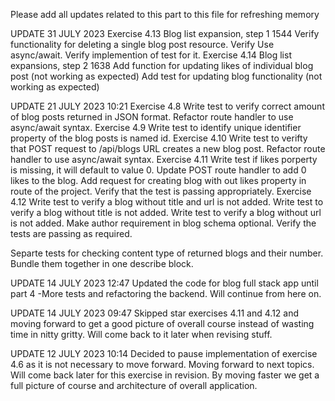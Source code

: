 Please add all updates related to this part to this file for refreshing memory

UPDATE 31 JULY 2023
Exercise 4.13 Blog list expansion, step 1 1544
Verify functionality for deleting a single blog post resource.
Verify Use async/await.
Verify implemention of test for it.
Exercise 4.14 Blog list expansions, step 2 1638
Add function for updating likes of individual blog post (not working as expected)
Add test for updating blog functionality (not working as expected)


UPDATE 21 JULY 2023 10:21
Exercise 4.8 
Write test to verify correct amount of blog posts returned in JSON format. Refactor route handler to use 
async/await syntax.
Exercise 4.9
Write test to identify unique identifier property of the blog posts is named id.
Exercise 4.10
Write test to verifty that POST request to /api/blogs URL creates a new blog post. 
Refactor route handler to use async/await syntax.
Exercise 4.11
Write test if likes porperty is missing, it will default to value 0.
Update POST route handler to add 0 likes to the blog.
Add request for creating blog with out likes property in route of the project.
Verify that the test is passing appropriately.
Exercise 4.12
Write test to verify a blog without title and url is not added.
Write test to verify a blog without title is not added.
Write test to verify a blog without url is not added. 
Make author requirement in blog schema optional.
Verify the tests are passing as required.

Separte tests for checking content type of returned blogs and their number. Bundle them together in one describe block.


UPDATE 14 JULY 2023 12:47
Updated the code for blog full stack app until part 4 -More tests and refactoring the backend. Will continue from here on. 


UPDATE 14 JULY 2023 09:47
Skipped star exercises 4.11 and 4.12 and moving forward to get a good picture of overall course instead of wasting time in nitty gritty. Will come back to it later when revising stuff.


UPDATE 12 JULY 2023 10:14
Decided to pause implementation of exercise 4.6 as it is not necessary to move forward. Moving forward to next topics. Will come back later for this exercise in revision. By moving faster we get a full picture of course and architecture of overall application. 